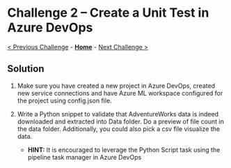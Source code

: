 # Challenge 2 – Create a Unit Test in Azure DevOps

[< Previous Challenge](./01-TimeSeriesForecasting.md) - **[Home](./README.md)** - [Next Challenge >](./03-BuildPipeline.md)

## Solution

1.  Make sure you have created a new project in Azure DevOps, created new service connections and have Azure ML workspace configured for the project using config.json file.

2.  Write a Python snippet to validate that AdventureWorks data is indeed downloaded and extracted into Data folder. Do a preview of file count in the data folder. Additionally, you could also pick a csv file visualize the data.
    - **HINT:** It is encouraged to leverage the Python Script task using the pipeline task manager in Azure DevOps


